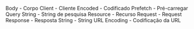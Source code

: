 Body - Corpo 
Client - Cliente
Encoded - Codificado
Prefetch - Pré-carregar
Query String - String de pesquisa
Resource - Recurso
Request - Request
Response - Resposta
String - String
URL Encoding - Codificação da URL